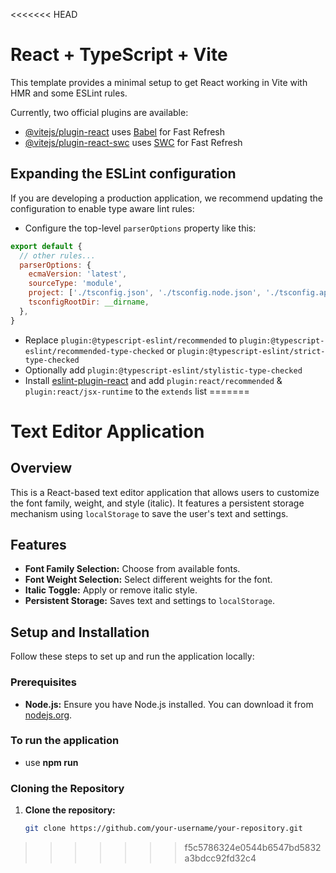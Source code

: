 <<<<<<< HEAD
# React + TypeScript + Vite

This template provides a minimal setup to get React working in Vite with HMR and some ESLint rules.

Currently, two official plugins are available:

- [@vitejs/plugin-react](https://github.com/vitejs/vite-plugin-react/blob/main/packages/plugin-react/README.md) uses [Babel](https://babeljs.io/) for Fast Refresh
- [@vitejs/plugin-react-swc](https://github.com/vitejs/vite-plugin-react-swc) uses [SWC](https://swc.rs/) for Fast Refresh

## Expanding the ESLint configuration

If you are developing a production application, we recommend updating the configuration to enable type aware lint rules:

- Configure the top-level `parserOptions` property like this:

```js
export default {
  // other rules...
  parserOptions: {
    ecmaVersion: 'latest',
    sourceType: 'module',
    project: ['./tsconfig.json', './tsconfig.node.json', './tsconfig.app.json'],
    tsconfigRootDir: __dirname,
  },
}
```

- Replace `plugin:@typescript-eslint/recommended` to `plugin:@typescript-eslint/recommended-type-checked` or `plugin:@typescript-eslint/strict-type-checked`
- Optionally add `plugin:@typescript-eslint/stylistic-type-checked`
- Install [eslint-plugin-react](https://github.com/jsx-eslint/eslint-plugin-react) and add `plugin:react/recommended` & `plugin:react/jsx-runtime` to the `extends` list
=======
# Text Editor Application

## Overview

This is a React-based text editor application that allows users to customize the font family, weight, and style (italic). It features a persistent storage mechanism using `localStorage` to save the user's text and settings.

## Features

- **Font Family Selection:** Choose from available fonts.
- **Font Weight Selection:** Select different weights for the font.
- **Italic Toggle:** Apply or remove italic style.
- **Persistent Storage:** Saves text and settings to `localStorage`.

## Setup and Installation

Follow these steps to set up and run the application locally:

### Prerequisites

- **Node.js:** Ensure you have Node.js installed. You can download it from [nodejs.org](https://nodejs.org/).

### To run the application
- use **npm run**

### Cloning the Repository

1. **Clone the repository:**

   ```bash
   git clone https://github.com/your-username/your-repository.git
>>>>>>> f5c5786324e0544b6547bd5832a3bdcc92fd32c4
